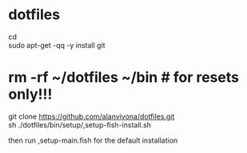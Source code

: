 # dotfiles

cd  
sudo apt-get -qq -y install git
# rm -rf ~/dotfiles ~/bin # for resets only!!!
git clone https://github.com/alanvivona/dotfiles.git  
sh ./dotfiles/bin/setup/,setup-fish-install.sh  

then run ,setup-main.fish for the default installation  
